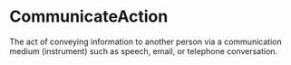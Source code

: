 # CommunicateAction

The act of conveying information to another person via a communication medium (instrument) such as speech, email, or telephone conversation.
